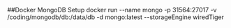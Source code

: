 ##Docker MongoDB Setup
docker run --name mongo -p 31564:27017 -v /coding/mongodb/db:/data/db -d mongo:latest --storageEngine wiredTiger
